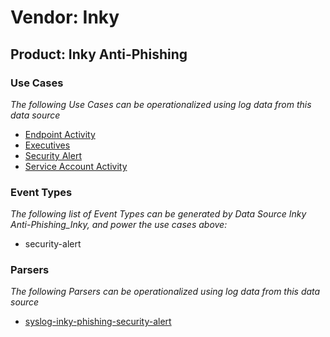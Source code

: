 Vendor: Inky
============
Product: Inky Anti-Phishing
---------------------------

### Use Cases

_The following Use Cases can be operationalized using log data from this data source_

* [Endpoint Activity](../UseCases/usecase_endpoint_activity.md)
* [Executives](../UseCases/usecase_executives.md)
* [Security Alert](../UseCases/usecase_security_alert.md)
* [Service Account Activity](../UseCases/usecase_service_account_activity.md)


### Event Types

_The following list of Event Types can be generated by Data Source Inky Anti-Phishing_Inky, and power the use cases above:_

- security-alert


### Parsers

_The following Parsers can be operationalized using log data from this data source_

* [syslog-inky-phishing-security-alert](../Parsers/parserContent_syslog-inky-phishing-security-alert.md)

